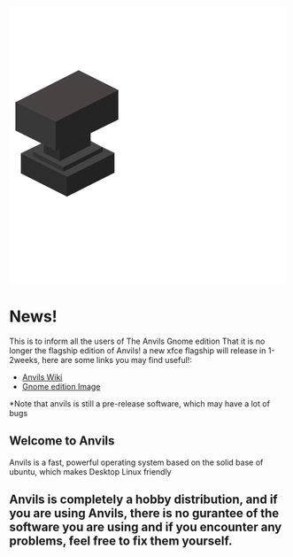 ![Anvils](https://github.com/iamshivayep/AnvilsProject/blob/gh-pages/LOGO.png)

# News!
This is to inform all the users of The Anvils Gnome edition That it is no longer the flagship edition of Anvils! a new xfce flagship will release in 1-2weeks, here are some links you may find useful!:
- [Anvils Wiki](https://iamshivayep.github.io/Anvils-Wiki)
- [Gnome edition Image](https://drive.google.com/file/d/1h4dGFStdDPw9bK0LDTdHA3NvN1DuuuI4/view?usp=sharing)

*Note that anvils is still a pre-release software, which may have a lot of bugs

## Welcome to Anvils
Anvils is a fast, powerful operating system based on the solid base of ubuntu, which makes Desktop Linux friendly 



## Anvils is completely a hobby distribution, and if you are using Anvils, there is no gurantee of the software you are using and if you encounter any problems, feel free to fix them yourself.



